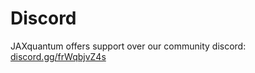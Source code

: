 
# Discord

JAXquantum offers support over our community discord: [discord.gg/frWqbjvZ4s](https://discord.gg/frWqbjvZ4s)
